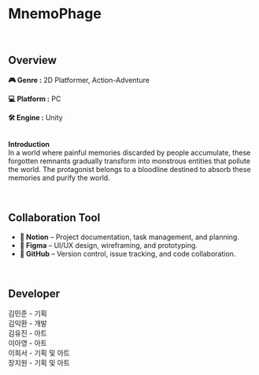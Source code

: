 <!-- 프로젝트 개요, 팀원 및 역할, 작업 과정 -->

<!-- 이름 -->
# MnemoPhage
<br>

## Overview
**🎮 Genre :** 2D Platformer, Action-Adventure
<br>

**💻 Platform :** PC
<br>

**🛠 Engine :** Unity
<br>
<br>

**Introduction**
<br>
In a world where painful memories discarded by people accumulate, these forgotten remnants gradually transform into monstrous entities that pollute the world. 
The protagonist belongs to a bloodline destined to absorb these memories and purify the world.

<br>

## Collaboration Tool
- **📝 Notion** – Project documentation, task management, and planning.  
- **🎨 Figma** – UI/UX design, wireframing, and prototyping.  
- **🐙 GitHub** – Version control, issue tracking, and code collaboration.

<br>

## Developer
김민준 - 기획 <br>
김익환 - 개발 <br>
김유진 - 아트 <br>
이아영 - 아트 <br>
이희서 - 기획 및 아트 <br>
장지원 - 기획 및 아트 <br>
